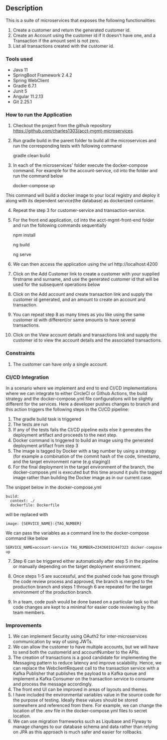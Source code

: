 ## Description
This is a suite of microservices that exposes the following functionalities:

1. Create a customer and return the generated customer id.
2. Create an Account using the customer id if it doesn't have one, and a Transaction if the amount sent is not zero.
3. List all transactions created with the customer id.

### Tools used
- Java 11
- SpringBoot Framework 2.4.2
- Spring WebClient 
- Gradle 6.7.1
- Junit 5
- Angular 11.2.13
- Git 2.25.1

### How to run the Application
1. Checkout the project from the github repository https://github.com/charles1303/acct-mgmt-microservices.
2. Run gradle build in the parent folder to build all the microservices and run the corresponding tests with following command


	gradle clean build

3. In each of the microservices' folder execute the docker-compose command. For example for the account-service, cd into the folder and run the command below


	docker-compose up
	
This command will build a docker image to your local registry and deploy it along with its dependent service(the database) as dockerized container.

4. Repeat the step 3 for customer-service and transaction-service.
5. For the front end application, cd into the acct-mgmt-front-end folder and run the following commands sequentially


	npm install

	ng build

    ng serve


6. We can then access the application using the url http://localhost:4200
7. Click on the Add Customer link to create a customer with your supplied firstname and surname, and use the generated customer id that will be used for the subsequent operations below
8. Click on the Add account and create transaction link and supply the customer id generated, and an amount to create an account and transaction.
9. You can repeat step 8 as many times as you like using the same customer id with different/or same amounts to have several transactions.
10. Click on the View account details and transactions link and supply the customer id to view the account details and the associated transactions.


### Constraints
1. The customer can have only a single account.


### CI/CD Integration
In a scenario where we implement and end to end CI/CD implementations where we can integrate to either CircleCI or Github Actions, 
the build strategy and the docker-compose.yml file configurations will be slightly different for the services. 
Here a developer pushes changes to branch and this action triggers the following steps in the CI/CD pipeline:

1. The gradle build task is triggered
2. The tests are run
3. If any of the tests fails the CI/CD pipeline exits else it generates the deployment artifact and proceeds to the next step.
4. Docker command is triggered to build an image using the generated deployment artifact from step 3
5. The image is tagged by Docker with a tag number by using a strategy (for example a combination of the commit hash of the code, timestamp, and the target environment name (e.g staging))
6. For the final deployment in the target environment of the branch, the docker-compose.yml is executed but this time around it pulls the tagged image 
   rather than building the Docker image as in our current case.

The snippet below in the docker-compose.yml

	build:
      context: ./
      dockerfile: Dockerfile

will be replaced with

	image: {SERVICE_NAME}:{TAG_NUMBER}

We can pass the variables as a command line to the docker-compose command like below

	SERVICE_NAME=account-service TAG_NUMBER=234360192447323 docker-compose up

7. Step 6 can be triggered either automatically after step 5 in the pipeline or manually depending on the target deployment environment.
	
8. Once steps 1-5 are successful, and the pushed code has gone through the code review process and approved, the branch is merged 
   to the production branch and steps 1 through 6 are repeated for the target environment of the production branch.
9. In a team, code push would be done based on a particular task so that code changes are kept to a minimal for easier code reviewing by the team members.

### Improvements
1. We can implement Security using OAuth2 for inter-microservices communication by way of using JWTs.
2. We can allow the customer to have multiple accounts, but we will have to send both the customerId and accountNumber to the APIs.
3. The creation of transactions is a good candidate for implementing the Messaging pattern to reduce latency and improve scalability. 
   Hence, we can replace the WebclientRequest call to the transaction service with a Kafka Publisher that publishes the payload 
   to a Kafka queue and implement a Kafka Consumer on the transaction service to consume and process the message accordingly.
4. The front end UI can be improved in areas of layouts and themes.
5. I have included the environmental variables value in the source code for the purpose of testing. 
   Ideally these values should be stored somewhere and referenced from there. For example, we can change the location of the .env file in the docker-compose.yml files to secret location.
6. We can use migration frameworks such as Liquibase and Flyway to manage changes to our database schema and data rather than relying on JPA as this approach
is much safer and easier for rollbacks.
